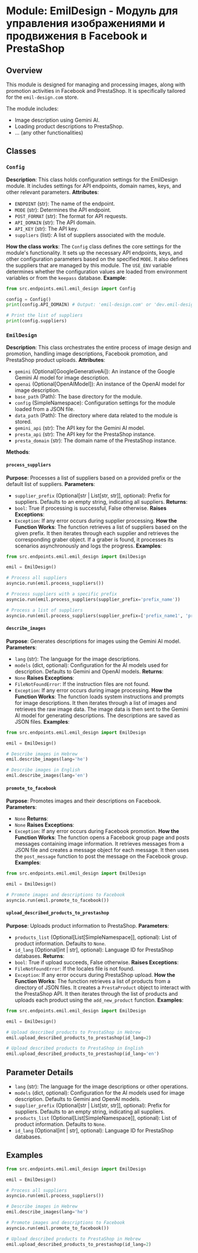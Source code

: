 # Module: EmilDesign - Модуль для управления изображениями и продвижения в Facebook и PrestaShop

## Overview

This module is designed for managing and processing images, along with promotion activities in Facebook and PrestaShop. It is specifically tailored for the `emil-design.com` store. 

The module includes:

- Image description using Gemini AI.
- Loading product descriptions to PrestaShop.
-  ... (any other functionalities)

## Classes

### `Config`

**Description**: This class holds configuration settings for the EmilDesign module. It includes settings for API endpoints, domain names, keys, and other relevant parameters.
**Attributes**:
- `ENDPOINT` (str):  The name of the endpoint.
- `MODE` (str):  Determines the API endpoint.
- `POST_FORMAT` (str):  The format for API requests.
- `API_DOMAIN` (str): The API domain.
- `API_KEY` (str): The API key.
- `suppliers` (list):  A list of suppliers associated with the module.

**How the class works**:
The `Config` class defines the core settings for the module's functionality. It sets up the necessary API endpoints, keys, and other configuration parameters based on the specified `MODE`. It also defines the suppliers that are managed by this module. The `USE_ENV` variable determines whether the configuration values are loaded from environment variables or from the `keepass` database. 
**Example**:
```python
from src.endpoints.emil.emil_design import Config

config = Config()
print(config.API_DOMAIN) # Output: 'emil-design.com' or 'dev.emil-design.com' or 'prod.emil-design.com' based on the current MODE

# Print the list of suppliers
print(config.suppliers)
```

### `EmilDesign`

**Description**: This class orchestrates the entire process of image design and promotion, handling image descriptions, Facebook promotion, and PrestaShop product uploads.
**Attributes**:
- `gemini` (Optional[GoogleGenerativeAi]): An instance of the Google Gemini AI model for image description.
- `openai` (Optional[OpenAIModel]):  An instance of the OpenAI model for image description.
- `base_path` (Path): The base directory for the module.
- `config` (SimpleNamespace): Configuration settings for the module loaded from a JSON file.
- `data_path` (Path): The directory where data related to the module is stored.
- `gemini_api` (str): The API key for the Gemini AI model.
- `presta_api` (str): The API key for the PrestaShop instance.
- `presta_domain` (str): The domain name of the PrestaShop instance.

**Methods**:

#### `process_suppliers`

**Purpose**:  Processes a list of suppliers based on a provided prefix or the default list of suppliers.
**Parameters**:
- `supplier_prefix` (Optional[str | List[str, str]], optional): Prefix for suppliers. Defaults to an empty string, indicating all suppliers.
**Returns**:
- `bool`: True if processing is successful, False otherwise.
**Raises Exceptions**:
- `Exception`: If any error occurs during supplier processing.
**How the Function Works**:
The function retrieves a list of suppliers based on the given prefix. It then iterates through each supplier and retrieves the corresponding graber object. If a graber is found, it processes its scenarios asynchronously and logs the progress.
**Examples**:
```python
from src.endpoints.emil.emil_design import EmilDesign

emil = EmilDesign()

# Process all suppliers 
asyncio.run(emil.process_suppliers())

# Process suppliers with a specific prefix 
asyncio.run(emil.process_suppliers(supplier_prefix='prefix_name'))

# Process a list of suppliers
asyncio.run(emil.process_suppliers(supplier_prefix=['prefix_name1', 'prefix_name2']))
```

#### `describe_images`

**Purpose**:  Generates descriptions for images using the Gemini AI model.
**Parameters**:
- `lang` (str):  The language for the image descriptions.
- `models` (dict, optional): Configuration for the AI models used for description. Defaults to Gemini and OpenAI models.
**Returns**:
- `None`
**Raises Exceptions**:
- `FileNotFoundError`: If the instruction files are not found.
- `Exception`:  If any error occurs during image processing.
**How the Function Works**:
The function loads system instructions and prompts for image descriptions. It then iterates through a list of images and retrieves the raw image data. The image data is then sent to the Gemini AI model for generating descriptions. The descriptions are saved as JSON files.
**Examples**:
```python
from src.endpoints.emil.emil_design import EmilDesign

emil = EmilDesign()

# Describe images in Hebrew
emil.describe_images(lang='he')

# Describe images in English
emil.describe_images(lang='en')
```


#### `promote_to_facebook`

**Purpose**:  Promotes images and their descriptions on Facebook.
**Parameters**:
- `None`
**Returns**:
- `None`
**Raises Exceptions**:
- `Exception`: If any error occurs during Facebook promotion.
**How the Function Works**:
The function opens a Facebook group page and posts messages containing image information. It retrieves messages from a JSON file and creates a message object for each message. It then uses the `post_message` function to post the message on the Facebook group.
**Examples**:
```python
from src.endpoints.emil.emil_design import EmilDesign

emil = EmilDesign()

# Promote images and descriptions to Facebook
asyncio.run(emil.promote_to_facebook())
```


#### `upload_described_products_to_prestashop`

**Purpose**:  Uploads product information to PrestaShop.
**Parameters**:
- `products_list` (Optional[List[SimpleNamespace]], optional): List of product information. Defaults to `None`.
- `id_lang` (Optional[int | str], optional): Language ID for PrestaShop databases. 
**Returns**:
- `bool`: True if upload succeeds, False otherwise.
**Raises Exceptions**:
- `FileNotFoundError`: If the locales file is not found.
- `Exception`:  If any error occurs during PrestaShop upload.
**How the Function Works**:
The function retrieves a list of products from a directory of JSON files. It creates a `PrestaProduct` object to interact with the PrestaShop API. It then iterates through the list of products and uploads each product using the `add_new_product` function.
**Examples**:
```python
from src.endpoints.emil.emil_design import EmilDesign

emil = EmilDesign()

# Upload described products to PrestaShop in Hebrew 
emil.upload_described_products_to_prestashop(id_lang=2)

# Upload described products to PrestaShop in English
emil.upload_described_products_to_prestashop(id_lang='en')
```


## Parameter Details

- `lang` (str): The language for the image descriptions or other operations. 
- `models` (dict, optional): Configuration for the AI models used for image description. Defaults to Gemini and OpenAI models.
- `supplier_prefix` (Optional[str | List[str, str]], optional): Prefix for suppliers. Defaults to an empty string, indicating all suppliers.
- `products_list` (Optional[List[SimpleNamespace]], optional): List of product information. Defaults to `None`.
- `id_lang` (Optional[int | str], optional): Language ID for PrestaShop databases. 

## Examples

```python
from src.endpoints.emil.emil_design import EmilDesign

emil = EmilDesign()

# Process all suppliers
asyncio.run(emil.process_suppliers())

# Describe images in Hebrew
emil.describe_images(lang='he')

# Promote images and descriptions to Facebook
asyncio.run(emil.promote_to_facebook())

# Upload described products to PrestaShop in Hebrew
emil.upload_described_products_to_prestashop(id_lang=2) 
```